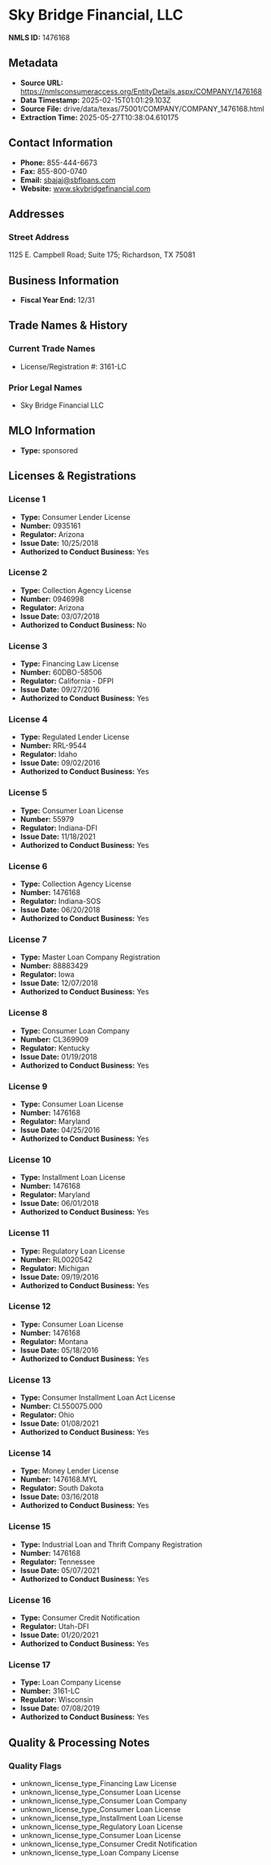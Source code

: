 # Sky Bridge Financial, LLC

**NMLS ID:** 1476168

## Metadata
- **Source URL:** https://nmlsconsumeraccess.org/EntityDetails.aspx/COMPANY/1476168
- **Data Timestamp:** 2025-02-15T01:01:29.103Z
- **Source File:** drive/data/texas/75001/COMPANY/COMPANY_1476168.html
- **Extraction Time:** 2025-05-27T10:38:04.610175

## Contact Information
- **Phone:** 855-444-6673
- **Fax:** 855-800-0740
- **Email:** sbajaj@sbfloans.com
- **Website:** www.skybridgefinancial.com

## Addresses
### Street Address
1125 E. Campbell Road; Suite 175; Richardson, TX 75081

## Business Information
- **Fiscal Year End:** 12/31

## Trade Names & History
### Current Trade Names
- License/Registration #: 3161-LC

### Prior Legal Names
- Sky Bridge Financial LLC

## MLO Information
- **Type:** sponsored

## Licenses & Registrations

### License 1
- **Type:** Consumer Lender License
- **Number:** 0935161
- **Regulator:** Arizona
- **Issue Date:** 10/25/2018
- **Authorized to Conduct Business:** Yes

### License 2
- **Type:** Collection Agency License
- **Number:** 0946998
- **Regulator:** Arizona
- **Issue Date:** 03/07/2018
- **Authorized to Conduct Business:** No

### License 3
- **Type:** Financing Law License
- **Number:** 60DBO-58506
- **Regulator:** California - DFPI
- **Issue Date:** 09/27/2016
- **Authorized to Conduct Business:** Yes

### License 4
- **Type:** Regulated Lender License
- **Number:** RRL-9544
- **Regulator:** Idaho
- **Issue Date:** 09/02/2016
- **Authorized to Conduct Business:** Yes

### License 5
- **Type:** Consumer Loan License
- **Number:** 55979
- **Regulator:** Indiana-DFI
- **Issue Date:** 11/18/2021
- **Authorized to Conduct Business:** Yes

### License 6
- **Type:** Collection Agency License
- **Number:** 1476168
- **Regulator:** Indiana-SOS
- **Issue Date:** 06/20/2018
- **Authorized to Conduct Business:** Yes

### License 7
- **Type:** Master Loan Company Registration
- **Number:** 88883429
- **Regulator:** Iowa
- **Issue Date:** 12/07/2018
- **Authorized to Conduct Business:** Yes

### License 8
- **Type:** Consumer Loan Company
- **Number:** CL369909
- **Regulator:** Kentucky
- **Issue Date:** 01/19/2018
- **Authorized to Conduct Business:** Yes

### License 9
- **Type:** Consumer Loan License
- **Number:** 1476168
- **Regulator:** Maryland
- **Issue Date:** 04/25/2016
- **Authorized to Conduct Business:** Yes

### License 10
- **Type:** Installment Loan License
- **Number:** 1476168
- **Regulator:** Maryland
- **Issue Date:** 06/01/2018
- **Authorized to Conduct Business:** Yes

### License 11
- **Type:** Regulatory Loan License
- **Number:** RL0020542
- **Regulator:** Michigan
- **Issue Date:** 09/19/2016
- **Authorized to Conduct Business:** Yes

### License 12
- **Type:** Consumer Loan License
- **Number:** 1476168
- **Regulator:** Montana
- **Issue Date:** 05/18/2016
- **Authorized to Conduct Business:** Yes

### License 13
- **Type:** Consumer Installment Loan Act License
- **Number:** CI.550075.000
- **Regulator:** Ohio
- **Issue Date:** 01/08/2021
- **Authorized to Conduct Business:** Yes

### License 14
- **Type:** Money Lender License
- **Number:** 1476168.MYL
- **Regulator:** South Dakota
- **Issue Date:** 03/16/2018
- **Authorized to Conduct Business:** Yes

### License 15
- **Type:** Industrial Loan and Thrift Company Registration
- **Number:** 1476168
- **Regulator:** Tennessee
- **Issue Date:** 05/07/2021
- **Authorized to Conduct Business:** Yes

### License 16
- **Type:** Consumer Credit Notification
- **Regulator:** Utah-DFI
- **Issue Date:** 01/20/2021
- **Authorized to Conduct Business:** Yes

### License 17
- **Type:** Loan Company License
- **Number:** 3161-LC
- **Regulator:** Wisconsin
- **Issue Date:** 07/08/2019
- **Authorized to Conduct Business:** Yes

## Quality & Processing Notes
### Quality Flags
- unknown_license_type_Financing Law License
- unknown_license_type_Consumer Loan License
- unknown_license_type_Consumer Loan Company
- unknown_license_type_Consumer Loan License
- unknown_license_type_Installment Loan License
- unknown_license_type_Regulatory Loan License
- unknown_license_type_Consumer Loan License
- unknown_license_type_Consumer Credit Notification
- unknown_license_type_Loan Company License
